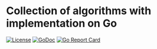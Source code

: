 # Collection of algorithms with implementation on Go
 [![License](https://img.shields.io/dub/l/vibe-d.svg)](https://opensource.org/licenses/MIT) [![GoDoc](https://godoc.org/github.com/KosToZyB/go-algorithms/sorting?status.svg)](https://godoc.org/github.com/KosToZyB/go-algorithms) [![Go Report Card](https://goreportcard.com/badge/github.com/KosToZyB/go-algorithms)](https://goreportcard.com/report/github.com/KosToZyB/go-algorithms)
